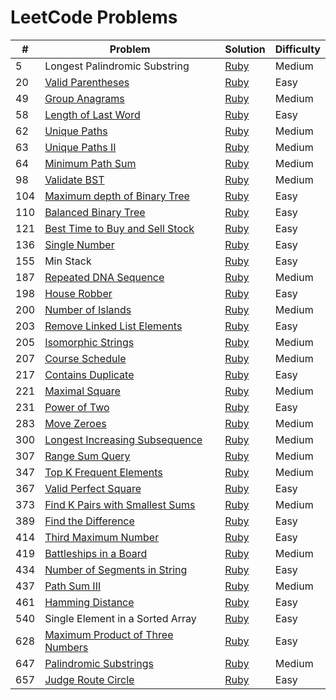 # LeetCode Problems

| #   | Problem                                 | Solution     | Difficulty |
| --- | --------------------------------------- | ------------ | ---------- |
| 5   | Longest Palindromic Substring           | [Ruby][s5]   | Medium     |
| 20  | [Valid Parentheses][q20]                | [Ruby][s20]  | Easy       |
| 49  | [Group Anagrams][q49]                   | [Ruby][s49]  | Medium     |
| 58  | [Length of Last Word][q58]              | [Ruby][s58]  | Easy       |
| 62  | [Unique Paths][q62]                     | [Ruby][s62]  | Medium     |
| 63  | [Unique Paths II][q63]                  | [Ruby][s63]  | Medium     |
| 64  | [Minimum Path Sum][q64]                 | [Ruby][s64]  | Medium     |
| 98  | [Validate BST][q98]                     | [Ruby][s98]  | Medium     |
| 104 | [Maximum depth of Binary Tree][q104]    | [Ruby][s104] | Easy       |
| 110 | [Balanced Binary Tree][q110]            | [Ruby][s110] | Easy       |
| 121 | [Best Time to Buy and Sell Stock][q121] | [Ruby][s121] | Easy       |
| 136 | [Single Number][q136]                   | [Ruby][s136] | Easy       |
| 155 | Min Stack                               | [Ruby][s155] | Easy       |
| 187 | [Repeated DNA Sequence][q187]           | [Ruby][s187] | Medium     |
| 198 | [House Robber][q198]                    | [Ruby][s198] | Easy       |
| 200 | [Number of Islands][q200]               | [Ruby][s200] | Medium     |
| 203 | [Remove Linked List Elements][q203]     | [Ruby][s203] | Easy       |
| 205 | [Isomorphic Strings][q205]              | [Ruby][s205] | Medium     |
| 207 | [Course Schedule][q207]                 | [Ruby][s207] | Medium     |
| 217 | [Contains Duplicate][q217]              | [Ruby][s217] | Easy       |
| 221 | [Maximal Square][q221]                  | [Ruby][s221] | Medium     |
| 231 | [Power of Two][q231]                    | [Ruby][s231] | Easy       |
| 283 | [Move Zeroes][q283]                     | [Ruby][s283] | Medium     |
| 300 | [Longest Increasing Subsequence][q300]  | [Ruby][s300] | Medium     |
| 307 | [Range Sum Query][q307]                 | [Ruby][s307] | Medium     |
| 347 | [Top K Frequent Elements][q347]         | [Ruby][s347] | Medium     |
| 367 | [Valid Perfect Square][q367]            | [Ruby][s367] | Easy       |
| 373 | [Find K Pairs with Smallest Sums][q373] | [Ruby][s373] | Medium     |
| 389 | [Find the Difference][q389]             | [Ruby][s389] | Easy       |
| 414 | [Third Maximum Number][q414]            | [Ruby][s414] | Easy       |
| 419 | [Battleships in a Board][q419]          | [Ruby][s419] | Medium     |
| 434 | [Number of Segments in String][q434]    | [Ruby][s434] | Easy       |
| 437 | [Path Sum III][q437]                    | [Ruby][s437] | Medium     |
| 461 | [Hamming Distance][q461]                | [Ruby][s461] | Easy       |
| 540 | Single Element in a Sorted Array        | [Ruby][s540] | Easy       |
| 628 | [Maximum Product of Three Numbers][q628]| [Ruby][s628] | Easy       |
| 647 | [Palindromic Substrings][q647]          | [Ruby][s647] | Medium     |
| 657 | [Judge Route Circle][q657]              | [Ruby][s657] | Easy       |

[q20]:https://leetcode.com/problems/valid-parentheses/description/
[q49]:https://leetcode.com/problems/group-anagrams/description/
[q58]:https://leetcode.com/problems/length-of-last-word/description/
[q62]:https://leetcode.com/problems/unique-paths/description/
[q63]:https://leetcode.com/problems/unique-paths-ii/description/
[q64]:https://leetcode.com/problems/minimum-path-sum/description/
[q98]:https://leetcode.com/problems/validate-binary-search-tree/description/
[q104]:https://leetcode.com/problems/maximum-depth-of-binary-tree/description/
[q110]:https://leetcode.com/problems/balanced-binary-tree/description/
[q121]:https://leetcode.com/problems/best-time-to-buy-and-sell-stock/description/
[q136]:https://leetcode.com/problems/single-number/description/
[q187]:https://leetcode.com/problems/repeated-dna-sequences/description/
[q198]:https://leetcode.com/problems/house-robber/description/
[q200]:https://leetcode.com/problems/number-of-islands/description/
[q203]:https://leetcode.com/problems/remove-linked-list-elements/discuss/
[q205]:https://leetcode.com/problems/isomorphic-strings/description/
[q207]:https://leetcode.com/problems/course-schedule/description/
[q217]:https://leetcode.com/problems/contains-duplicate/description/
[q221]:https://leetcode.com/problems/maximal-square/description/
[q231]:https://leetcode.com/problems/power-of-two/description/
[q283]:https://leetcode.com/problems/move-zeroes/description/
[q300]:https://leetcode.com/problems/longest-increasing-subsequence/description/
[q307]:https://leetcode.com/problems/range-sum-query-mutable/description/
[q347]:https://leetcode.com/problems/top-k-frequent-elements/description/
[q367]:https://leetcode.com/problems/valid-perfect-square/description/
[q373]:https://leetcode.com/problems/find-k-pairs-with-smallest-sums/description/
[q389]:https://leetcode.com/problems/find-the-difference/description/
[q414]:https://leetcode.com/problems/third-maximum-number/description/
[q419]:https://leetcode.com/problems/battleships-in-a-board/description/
[q434]:https://leetcode.com/problems/number-of-segments-in-a-string/description/
[q437]:https://leetcode.com/problems/path-sum-iii/description/
[q461]:https://leetcode.com/problems/hamming-distance/description/
[q628]:https://leetcode.com/problems/maximum-product-of-three-numbers/description/
[q647]:https://leetcode.com/problems/palindromic-substrings/description/
[q657]:https://leetcode.com/problems/judge-route-circle/description/

[s5]:./longest_palindromic_substring.rb
[s20]:./valid_parentheses.rb
[s49]:./group_anagrams.rb
[s58]:./length_of_last_word.rb
[s62]:./unique_paths.rb
[s63]:./unique_paths_2.rb
[s64]:./minimum_path_sum.rb
[s98]:./validate_bst.rb
[s104]:./max_depth_binary_tree.rb
[s110]:./balanced_binary_tree.rb
[s121]:./buy_and_sell_stock.r
[s136]:./single_number.rb
[s155]:./min_stack.rb
[s187]:./repeated_dna_sequence.rb
[s198]:./house_robber.rb
[s200]:./number_of_islands.rb
[s203]:./remove_linked_list_elements.rb
[s205]:./isomorphic_strings.rb
[s207]:./course_schedule.rb
[s217]:./contain_duplicate.rb
[s221]:./maximal_square.rb
[s231]:./power_of_two.rb
[s283]:./move_zeroes.rb
[s300]:./longest_increasing_subsequence.rb
[s307]:./range_sum_query.rb
[s347]:./k_frequent_elements.rb
[s367]:./valid_perfect_square.rb
[s373]:./k_pairs_smallest_sums.rb
[s389]:./find_the_difference.rb
[s414]:./third_maximum_number.rb
[s419]:./battleships_in_a_board.rb
[s434]:./number_segments_in_string.rb
[s437]:./path_sum_3.rb
[s461]:./hamming_distance.rb
[s540]:./single_element_sorted_array.rb
[s628]:./max_product_of_three_numbers.rb
[s647]:./palindromic_substrings.rb
[s657]:./judge_route_circle.rb
